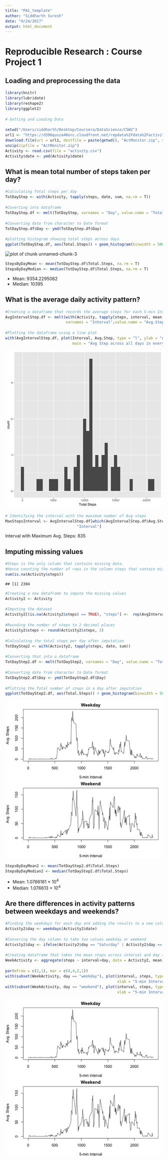 ```yaml
---
title: "PA1_template"
author: "Siddharth Suresh"
date: "9/24/2017"
output: html_document
---
```




# Reproducible Research : Course Project 1

## Loading and preprocessing the data


```r
library(knitr)
library(lubridate)
library(reshape2)
library(ggplot2)

# Getting and Loading Data

setwd("/Users/siddharth/Desktop/Coursera/DataScience/C5W2")
url1 <- "https://d396qusza40orc.cloudfront.net/repdata%2Fdata%2Factivity.zip"
download.file(url = url1, destfile = paste(getwd(), "ActMonitor.zip", sep = "/"))
unzip(zipfile = "ActMonitor.zip")
Activity <- read.csv(file = "activity.csv")
Activity$date <- ymd(Activity$date)
```

## What is mean total number of steps taken per day?


```r
#Calculating Total steps per day
TotDayStep <- with(Activity, tapply(steps, date, sum, na.rm = T))

#Coverting into dataframe
TotDayStep.df <- melt(TotDayStep, varnames = "Day", value.name = "Total.Steps")

#Converting date from character to Date format
TotDayStep.df$Day <- ymd(TotDayStep.df$Day)

#plotting histogram showing total steps across days
ggplot(TotDayStep.df, aes(Total.Steps)) + geom_histogram(binwidth = 500) + guides(fill = FALSE)
```

![plot of chunk unnamed-chunk-3](figure/unnamed-chunk-3.png)

```r
StepsByDayMean <- mean(TotDayStep.df$Total.Steps, na.rm = T)
StepsByDayMedian <- median(TotDayStep.df$Total.Steps, na.rm = T)
```

* Mean: 9354.2295082
* Median:  10395

## What is the average daily activity pattern?


```r
#Creating a dataframe that records the average steps for each 5-min Interval across days 
AvgIntervalStep.df <- melt(with(Activity, tapply(steps, interval, mean, na.rm= T)),
                           varnames = "Interval",value.name = "Avg.Step")

#Plotting the dataframe using a line plot
with(AvgIntervalStep.df, plot(Interval, Avg.Step, type = "l", ylab = "Avg. Steps", xlab = "5-min Interval",
                              main = "Avg Step across all days in every 5-min Intervals"))
```

![plot of chunk unnamed-chunk-4](figure/unnamed-chunk-4-1.png)

```r
# Identifying the interval with the maximum number of Avg steps
MaxStepsInterval <- AvgIntervalStep.df[which(AvgIntervalStep.df$Avg.Step == max(AvgIntervalStep.df$Avg.Step)),
                                "Interval"]
```

Interval with Maximum Avg. Steps: 835

## Imputing missing values


```r
#Steps is the only column that contains missing data.
#Hence counting the number of rows in the column steps that contain missing values
sum(is.na(Activity$steps))
```

```
## [1] 2304
```

```r
#Creating a new dataframe to impute the missing values
Activity2 <- Activity

#Imputing the dataset
Activity2[(is.na(Activity2$steps) == TRUE), "steps"] <-  rep(AvgIntervalStep.df$Avg.Step, 8)

#Rounding the number of steps to 2 decimal places
Activity2$steps <- round(Activity2$steps, 2)

#Calculating the total steps per day after imputation
TotDayStep2 <- with(Activity2, tapply(steps, date, sum))

#Converting that into a dataframe
TotDayStep2.df <- melt(TotDayStep2, varnames = "Day", value.name = "Total.Steps")

#Converting date from character to Date format
TotDayStep2.df$Day <- ymd(TotDayStep2.df$Day)

#Plotting the Total number of steps in a day after imputation
ggplot(TotDayStep2.df, aes(Total.Steps)) + geom_histogram(binwidth = 500) + guides(fill = FALSE)
```

![plot of chunk unnamed-chunk-5](figure/unnamed-chunk-5-1.png)

```r
StepsByDayMean2 <- mean(TotDayStep2.df$Total.Steps)
StepsByDayMedian2 <- median(TotDayStep2.df$Total.Steps)
```

* Mean: 1.0766181 &times; 10<sup>4</sup>
* Median:  1.076613 &times; 10<sup>4</sup>

## Are there differences in activity patterns between weekdays and weekends?


```r
#Finding the weekdays for each day and adding the results to a new column
Activity2$day <- weekdays(Activity2$date)

#Convering the day column to take two values weekday or weekend
Activity2$day <- ifelse(Activity2$day == "Saturday" | Activity2$day == "Sunday", "weekend", "weekday")

#Creating dataframe that takes the mean steps across interval and day type
WeekActivity <- aggregate(steps ~ interval+day, data = Activity2, mean)

par(mfrow = c(2,1), mar = c(4,4,2,1))
with(subset(WeekActivity, day == "weekday"), plot(interval, steps, type = "l",
                                                  xlab = "5-min Interval", ylab = "Avg. Steps", main = "Weekday"))
with(subset(WeekActivity, day == "weekend"), plot(interval, steps, type = "l",
                                                  xlab = "5-min Interval", ylab = "Avg. Steps", main = "Weekend"))
```

![plot of chunk unnamed-chunk-6](figure/unnamed-chunk-6-1.png)
